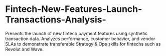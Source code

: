# Fintech-New-Features-Launch-Transactions-Analysis-
Presents the launch of new fintech payment features using synthetic transaction data.   Analyzes performance, customer behavior, and vendor SLAs to demonstrate transferable Strategy &amp; Ops skills for fintechs such as Revolut and Wave.  
